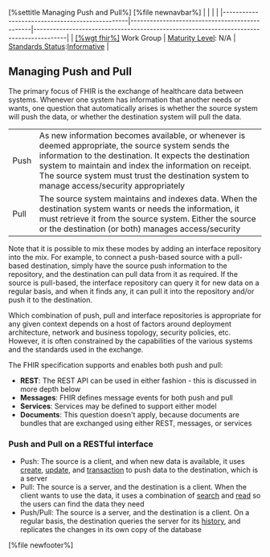 \[%settitle Managing Push and Pull%\]
\[%file newnavbar%\]
|                                                |                                               |                                                                                        |
|------------------------------------------------|-----------------------------------------------|----------------------------------------------------------------------------------------|
| [\[%wgt fhir%\]](%5B%wg%20fhir%%5D) Work Group | [Maturity Level](versions.html#maturity): N/A | [Standards Status](versions.html#std-process):[Informative](versions.html#std-process) |

Managing Push and Pull
----------------------

The primary focus of FHIR is the exchange of healthcare data between systems. Whenever one system has information that another needs or wants, one question that automatically arises is whether the source system will push the data, or whether the destination system will pull the data.

|      |                                                                                                                                                                                                                                                                                                                      |
|------|----------------------------------------------------------------------------------------------------------------------------------------------------------------------------------------------------------------------------------------------------------------------------------------------------------------------|
| Push | As new information becomes available, or whenever is deemed appropriate, the source system sends the information to the destination. It expects the destination system to maintain and index the information on receipt. The source system must trust the destination system to manage access/security appropriately |
| Pull | The source system maintains and indexes data. When the destination system wants or needs the information, it must retrieve it from the source system. Either the source or the destination (or both) manages access/security                                                                                         |

Note that it is possible to mix these modes by adding an interface repository into the mix. For example, to connect a push-based source with a pull-based destination, simply have the source push information to the repository, and the destination can pull data from it as required. If the source is pull-based, the interface repository can query it for new data on a regular basis, and when it finds any, it can pull it into the repository and/or push it to the destination.

Which combination of push, pull and interface repositories is appropriate for any given context depends on a host of factors around deployment architecture, network and business topology, security policies, etc. However, it is often constrained by the capabilities of the various systems and the standards used in the exchange.

The FHIR specification supports and enables both push and pull:

-   **REST**: The REST API can be used in either fashion - this is discussed in more depth below
-   **Messages**: FHIR defines message events for both push and pull
-   **Services**: Services may be defined to support either model
-   **Documents**: This question doesn't apply, because documents are bundles that are exchanged using either REST, messages, or services

### Push and Pull on a RESTful interface

-   Push: The source is a client, and when new data is available, it uses [create](http.html#create), [update](http.html#update), and [transaction](http.html#transaction) to push data to the destination, which is a server
-   Pull: The source is a server, and the destination is a client. When the client wants to use the data, it uses a combination of [search](http.html#search) and [read](http.html#read) so the users can find the data they need
-   Push/Pull: The source is a server, and the destination is a client. On a regular basis, the destination queries the server for its [history](http.html#history), and replicates the changes in its own copy of the database

\[%file newfooter%\]
